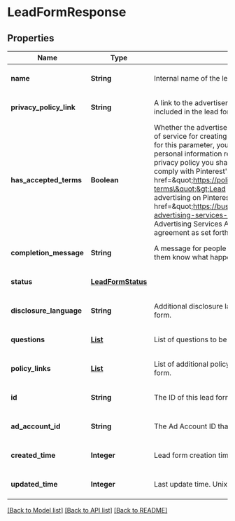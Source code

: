 # LeadFormResponse
## Properties

| Name | Type | Description | Notes |
|------------ | ------------- | ------------- | -------------|
| **name** | **String** | Internal name of the lead form. | [optional] [default to null] |
| **privacy\_policy\_link** | **String** | A link to the advertiser&#39;s privacy policy. This will be included in the lead form&#39;s disclosure language. | [optional] [default to null] |
| **has\_accepted\_terms** | **Boolean** | Whether the advertiser has accepted Pinterest&#39;s terms of service for creating a lead ad.  By sending us TRUE for this parameter, you agree that (i) you will use any personal information received in compliance with the privacy policy you share with Pinterest, and (ii) you will comply with Pinterest&#39;s &lt;a href&#x3D;\&quot;https://policy.pinterest.com/en/lead-ad-terms\&quot;&gt;Lead Ad Terms&lt;/a&gt;. As a reminder, all advertising on Pinterest is subject to the &lt;a href&#x3D;\&quot;https://business.pinterest.com/en/pinterest-advertising-services-agreement/\&quot;&gt;Pinterest Advertising Services Agreement&lt;/a&gt; or an equivalent agreement as set forth on an IO | [optional] [default to null] |
| **completion\_message** | **String** | A message for people who complete the form to let them know what happens next. | [optional] [default to null] |
| **status** | [**LeadFormStatus**](LeadFormStatus.md) |  | [optional] [default to null] |
| **disclosure\_language** | **String** | Additional disclosure language to be included in the lead form. | [optional] [default to null] |
| **questions** | [**List**](LeadFormQuestion.md) | List of questions to be displayed on the lead form. | [optional] [default to null] |
| **policy\_links** | [**List**](LeadFormCommon_policy_links_inner.md) | List of additional policy links to be displayed on the lead form. | [optional] [default to null] |
| **id** | **String** | The ID of this lead form | [optional] [default to null] |
| **ad\_account\_id** | **String** | The Ad Account ID that this lead form belongs to. | [optional] [default to null] |
| **created\_time** | **Integer** | Lead form creation time. Unix timestamp in seconds. | [optional] [default to null] |
| **updated\_time** | **Integer** | Last update time. Unix timestamp in seconds. | [optional] [default to null] |

[[Back to Model list]](../README.md#documentation-for-models) [[Back to API list]](../README.md#documentation-for-api-endpoints) [[Back to README]](../README.md)

